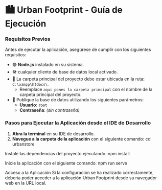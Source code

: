 # 🏙️ Urban Footprint - Guía de Ejecución

### Requisitos Previos
Antes de ejecutar la aplicación, asegúrese de cumplir con los siguientes requisitos:

- 🟢 **Node.js** instalado en su sistema.
- 🛠️ cualquier cliente de base de datos local activado.
- 📁 La carpeta principal del proyecto debe estar ubicada en la ruta: `C:\xampp\htdocs\`. 
  - Reemplace `aqui pones la carpeta principal` con el nombre de la carpeta principal del proyecto.
- 📂 Publique la base de datos utilizando los siguientes parámetros:
  - **Usuario**: `root`
  - **Contraseña**: *(sin contraseña)*

### Pasos para Ejecutar la Aplicación desde el IDE de Desarrollo

1. **Abra la terminal** en su IDE de desarrollo.
2. **Navegue a la carpeta de la aplicación** con el siguiente comando:
   cd urbanstore

Instale las dependencias del proyecto ejecutando:
npm install

Inicie la aplicación con el siguiente comando:
npm run serve

Acceso a la Aplicación
Si la configuración se ha realizado correctamente, debería poder acceder a la aplicación Urban Footprint desde su navegador web en la URL local.

